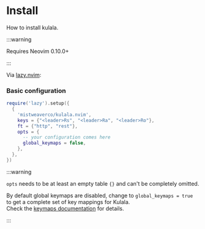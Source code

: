 # Install

How to install kulala.

:::warning

Requires Neovim 0.10.0+

:::

Via [lazy.nvim](https://github.com/folke/lazy.nvim):

### Basic configuration

```lua title="init.lua"
require('lazy').setup({
  {
    'mistweaverco/kulala.nvim',
    keys = {"<leader>Rs", "<leader>Ra", "<leader>Ro"},
    ft = {"http", "rest"},
    opts = {
      -- your configuration comes here
      global_keymaps = false,
    },
  },
})
```

:::warning

`opts` needs to be at least an empty table `{}` and can't be completely omitted.

By default global keymaps are disabled, change to `global_keymaps = true` to get a complete set of key mappings for Kulala.  
Check the [keymaps documentation](keymaps.md) for details.

:::
